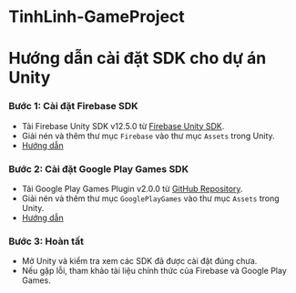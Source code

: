 # TinhLinh-GameProject

# Hướng dẫn cài đặt SDK cho dự án Unity

### Bước 1: Cài đặt Firebase SDK
- Tải Firebase Unity SDK v12.5.0 từ [Firebase Unity SDK](https://github.com/firebase/firebase-unity-sdk/releases/tag/v12.5.0).
- Giải nén và thêm thư mục `Firebase` vào thư mục `Assets` trong Unity.
- [Hướng dẫn](https://www.youtube.com/watch?v=59RBOBbeJaA&t) 

### Bước 2: Cài đặt Google Play Games SDK
- Tải Google Play Games Plugin v2.0.0 từ [GitHub Repository](https://github.com/playgameservices/play-games-plugin-for-unity/releases/tag/v2.0.0).
- Giải nén và thêm thư mục `GooglePlayGames` vào thư mục `Assets` trong Unity.
- [Hướng dẫn](https://www.youtube.com/watch?v=5D-WcSXZD_U) 

### Bước 3: Hoàn tất
- Mở Unity và kiểm tra xem các SDK đã được cài đặt đúng chưa.
- Nếu gặp lỗi, tham khảo tài liệu chính thức của Firebase và Google Play Games.